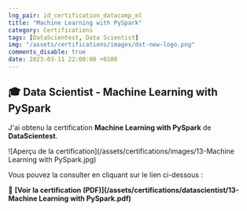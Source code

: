 ```yaml
---
lng_pair: id_certification_datacamp_ml
title: "Machine Learning with PySpark"
category: Certifications
tags: [DataScientest, Data Scientist]
img: "/assets/certifications/images/dst-new-logo.png"
comments_disable: true
date: 2023-03-11 22:00:00 +0100
---
```


## 🎓 Data Scientist - Machine Learning with PySpark

J'ai obtenu la certification **Machine Learning with PySpark** de **DataScientest**.

![Aperçu de la certification](/assets/certifications/images/13-Machine Learning with PySpark.jpg)  

Vous pouvez la consulter en cliquant sur le lien ci-dessous :

📜 **[Voir la certification (PDF)](/assets/certifications/datascientist/13-Machine Learning with PySpark.pdf)** 
